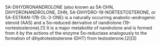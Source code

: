 5Α-DIHYDRONANDROLONE (also known as 5Α-DHN, DIHYDRONANDROLONE, DHN, 5Α-DIHYDRO-19-NORTESTOSTERONE, or 5Α-ESTRAN-17Β-OL-3-ONE) is a naturally occurring anabolic–androgenic steroid (AAS) and a 5α-reduced derivative of nandrolone (19-nortestosterone).[1] It is a major metabolite of nandrolone and is formed from it by the actions of the enzyme 5α-reductase analogously to the formation of dihydrotestosterone (DHT) from testosterone.[2][3]
